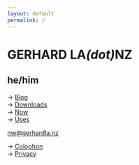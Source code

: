```yaml
---
layout: default
permalink: /
---
```

# GERHARD LA<i>(dot)</i>NZ
## he/him

→ [Blog](blog)<br>
→ [Downloads](downloads)<br>
→ [Now](now)<br>
→ [Uses](uses)<br>

[me@gerhardla.nz](mailto:me@gerhardla.nz)

→ [Colophon](colophon)<br>
→ [Privacy](privacy)<br>
